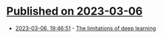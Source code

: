 # [Published on 2023-03-06](index.md)

* [2023-03-06, 19:46:51](https://lobste.rs/s/9epkjc/limitations_deep_learning) - [The limitations of deep learning](https://blog.keras.io/the-limitations-of-deep-learning.html)
